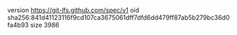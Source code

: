version https://git-lfs.github.com/spec/v1
oid sha256:841d41123116f9cd107ca3675061dff7dfd6dd479ff87ab5b279bc36d0fa4b93
size 3986

